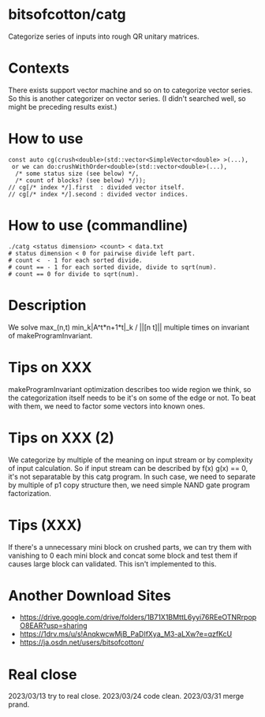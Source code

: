 # bitsofcotton/catg
Categorize series of inputs into rough QR unitary matrices.

# Contexts
There exists support vector machine and so on to categorize vector series.  
So this is another categorizer on vector series. (I didn't searched well, so might be preceding results exist.)

# How to use
    const auto cg(crush<double>(std::vector<SimpleVector<double> >(...),
     or we can do:crushWithOrder<double>(std::vector<double>(...),
      /* some status size (see below) */,
      /* count of blocks? (see below) */));
    // cg[/* index */].first  : divided vector itself.
    // cg[/* index */].second : divided vector indices.

# How to use (commandline)
    ./catg <status dimension> <count> < data.txt
    # status dimension < 0 for pairwise divide left part.
    # count <  - 1 for each sorted divide.
    # count == - 1 for each sorted divide, divide to sqrt(num).
    # count == 0 for divide to sqrt(num).

# Description
We solve max_(n,t) min_k|A^t\*n+1\*t|\_k / ||\[n t\]|| multiple times on invariant of makeProgramInvariant.

# Tips on XXX
makeProgramInvariant optimization describes too wide region we think, so the categorization itself needs to be it's on some of the edge or not.
To beat with them, we need to factor some vectors into known ones.

# Tips on XXX (2)
We categorize by multiple of the meaning on input stream or by complexity of input calculation. So if input stream can be described by f(x) g(x) == 0, it's not separatable by this catg program. In such case, we need to separate by multiple of p1 copy structure then, we need simple NAND gate program factorization.

# Tips (XXX)
If there's a unnecessary mini block on crushed parts, we can try them with vanishing to 0 each mini block and concat some block and test them if causes large block can validated. This isn't implemented to this.

# Another Download Sites
* https://drive.google.com/drive/folders/1B71X1BMttL6yyi76REeOTNRrpopO8EAR?usp=sharing
* https://1drv.ms/u/s!AnqkwcwMjB_PaDIfXya_M3-aLXw?e=qzfKcU
* https://ja.osdn.net/users/bitsofcotton/

# Real close
2023/03/13 try to real close.
2023/03/24 code clean.
2023/03/31 merge prand.

